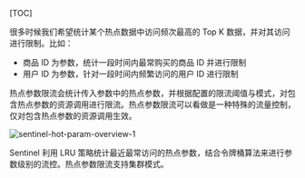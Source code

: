 [TOC]

很多时候我们希望统计某个热点数据中访问频次最高的 Top K 数据，并对其访问进行限制。比如：
+ 商品 ID 为参数，统计一段时间内最常购买的商品 ID 并进行限制
+ 用户 ID 为参数，针对一段时间内频繁访问的用户 ID 进行限制

热点参数限流会统计传入参数中的热点参数，并根据配置的限流阈值与模式，对包含热点参数的资源调用进行限流。热点参数限流可以看做是一种特殊的流量控制，仅对包含热点参数的资源调用生效。

![sentinel-hot-param-overview-1](https://raw.githubusercontent.com/1990frog/imagebed/default/1602319257_20200330134830366_922674106.png)

Sentinel 利用 LRU 策略统计最近最常访问的热点参数，结合令牌桶算法来进行参数级别的流控。热点参数限流支持集群模式。


